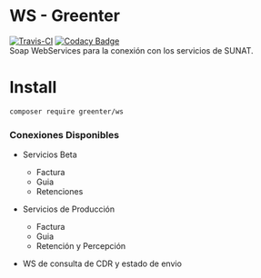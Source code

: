 # WS - Greenter

[![Travis-CI](https://img.shields.io/travis/giansalex/greenter-ws.svg?label=travis-ci&branch=master&style=flat-square)](https://travis-ci.org/giansalex/greenter-ws)
[![Codacy Badge](https://api.codacy.com/project/badge/Grade/64cabd82882a461dbf82bdeb6accbc13)](https://www.codacy.com/app/giansalex/greenter-ws?utm_source=github.com&amp;utm_medium=referral&amp;utm_content=giansalex/greenter-ws&amp;utm_campaign=Badge_Grade)  
Soap WebServices para la conexión con los servicios de SUNAT.

# Install
```bash
composer require greenter/ws
```

### Conexiones Disponibles

* Servicios Beta
    - Factura
    - Guia
    - Retenciones
    
* Servicios de Producción
    - Factura
    - Guia
    - Retención y Percepción

* WS de consulta de CDR y estado de envio
